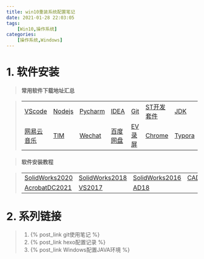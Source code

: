 ```yaml
---
title: win10重装系统配置笔记
date: 2021-01-28 22:03:05
tags: 
    [Win10,操作系统] 
categories: 
    [操作系统,Windows]
---
```


# 1. 软件安装
> #### 常用软件下载地址汇总

> |    |    |    |    |    |    |    |
> |----|----|----|----|----|----|----|
> | [VScode](https://code.visualstudio.com/)  | [Nodejs](https://nodejs.org/en/) | [Pycharm](https://www.jetbrains.com/pycharm/download/#section=windows) |[IDEA](https://www.jetbrains.com/idea/download/#section=windows)|[Git](https://git-scm.com/downloads)|[ST开发套件](https://www.st.com/zh/development-tools/stm32-software-development-tools.html)|[JDK](https://www.oracle.com/java/technologies/javase-downloads.html)
> | [网易云音乐](https://music.163.com/#/download)  | [TIM](https://tim.qq.com/download.html) | [Wechat](https://pc.weixin.qq.com/?t=win_weixin&lang=zh_CN) | [百度网盘](https://pan.baidu.com/download#pan) |[EV录屏](https://www.ieway.cn/evcapture.html)|[Chrome](https://www.google.com/intl/zh-CN/chrome/)|[Typora](https://typora.io/#windows)

> #### 软件安装教程

> |    |    |    |    |
> |----|----|----|----|
> |[SolidWorks2020](https://mp.weixin.qq.com/s?__biz=MzA4MjU4MTg2Ng==&mid=2247488332&idx=1&sn=0762afaed6bacbe6802ed27c381c2703&chksm=9f82d349a8f55a5fe6fa6c91cd997b50199e8dd2a74daa5ae1ebc7552eecb2682805227ca6ee&scene=21#wechat_redirect)|  [SolidWorks2018](https://mp.weixin.qq.com/s?__biz=MzA4MjU4MTg2Ng==&mid=2247488428&idx=2&sn=d0f0144170abcc936daa3acf1e0c6a40&chksm=9f82d3a9a8f55abf24b71d9abd9ece86ed611aa5984439c8cd3e8b092876d182abc5d4285426&scene=21#wechat_redirect) | [SolidWorks2016](https://mp.weixin.qq.com/s?__biz=MzA4MjU4MTg2Ng==&mid=2247488428&idx=4&sn=4bffd20180c3925e869c0aaa07c46c65&chksm=9f82d3a9a8f55abfb5f00f57848ed71f2102935bcff0e9ee02805b1cc19d43209658f33cd047&scene=21#wechat_redirect) |[CAD2017](https://mp.weixin.qq.com/s?__biz=MzA4MjU4MTg2Ng==&mid=2247488425&idx=5&sn=204a279c6bf3e30a0538d8c06968fdce&chksm=9f82d3aca8f55aba12c9756595a055af749f63a043cae97c05a2d0d6bfc38a54e3ddc6683c6a&scene=21#wechat_redirect)|
> |[AcrobatDC2021](https://mp.weixin.qq.com/s?__biz=MzA4MjU4MTg2Ng==&mid=2247488913&idx=1&sn=7da31898fb5f6d3510ef398f3c774d38&chksm=9f82d594a8f55c825106ed7b680c326d22fdb6182ff417c11f757e720919f7203ba23757da29&scene=21#wechat_redirect)|[VS2017](https://mp.weixin.qq.com/s?__biz=MzA4MjU4MTg2Ng==&mid=2247488376&idx=2&sn=b292d1ec746c1d52fe92407cd6308556&chksm=9f82d37da8f55a6b41400f7045567be9551e8cf714fcc51d98f544e4e6d9ce10d381cfb9c59f&scene=21#wechat_redirect)|[AD18](https://mp.weixin.qq.com/s?__biz=MzA4MjU4MTg2Ng==&mid=2247488406&idx=4&sn=d11f170b8e7a8fc731ca377d9daa73b6&chksm=9f82d393a8f55a8597003f017ee8a2f22b253eb97a547bebbf65f6108ef382266ddbdd5b4455&scene=21#wechat_redirect)

# 2. 系列链接
> 1. {% post_link git使用笔记 %}
> 2. {% post_link hexo配置记录 %}
> 3. {% post_link Windows配置JAVA环境 %}
> 





